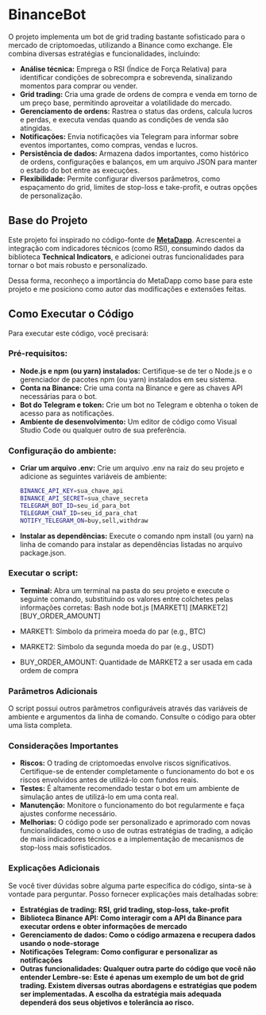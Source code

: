 # BinanceBot

O projeto implementa um bot de grid trading bastante sofisticado para o mercado de criptomoedas, utilizando a Binance como exchange. Ele combina diversas estratégias e funcionalidades, incluindo:

- <strong>Análise técnica:</strong> Emprega o RSI (Índice de Força Relativa) para identificar condições de sobrecompra e sobrevenda, sinalizando momentos para comprar ou vender.
- <strong>Grid trading:</strong> Cria uma grade de ordens de compra e venda em torno de um preço base, permitindo aproveitar a volatilidade do mercado.
- <strong>Gerenciamento de ordens:</strong> Rastrea o status das ordens, calcula lucros e perdas, e executa vendas quando as condições de venda são atingidas.
- <strong>Notificações:</strong> Envia notificações via Telegram para informar sobre eventos importantes, como compras, vendas e lucros.
- <strong>Persistência de dados:</strong> Armazena dados importantes, como histórico de ordens, configurações e balanços, em um arquivo JSON para manter o estado do bot entre as execuções.
- <strong>Flexibilidade:</strong> Permite configurar diversos parâmetros, como espaçamento do grid, limites de stop-loss e take-profit, e outras opções de personalização.

## Base do Projeto

Este projeto foi inspirado no código-fonte de **[MetaDapp](https://github.com/meta-dapp)**. Acrescentei a integração com indicadores técnicos (como RSI), consumindo dados da biblioteca <strong>Technical Indicators</strong>, e adicionei outras funcionalidades para tornar o bot mais robusto e personalizado.

Dessa forma, reconheço a importância do MetaDapp como base para este projeto e me posiciono como autor das modificações e extensões feitas.

## Como Executar o Código

Para executar este código, você precisará:

### Pré-requisitos:

- <strong>Node.js e npm (ou yarn) instalados:</strong> Certifique-se de ter o Node.js e o gerenciador de pacotes npm (ou yarn) instalados em seu sistema.
- <strong>Conta na Binance:</strong> Crie uma conta na Binance e gere as chaves API necessárias para o bot.
- <strong>Bot do Telegram e token:</strong> Crie um bot no Telegram e obtenha o token de acesso para as notificações.
- <strong>Ambiente de desenvolvimento:</strong> Um editor de código como Visual Studio Code ou qualquer outro de sua preferência.

### Configuração do ambiente:

- <strong>Criar um arquivo .env:</strong> Crie um arquivo .env na raiz do seu projeto e adicione as seguintes variáveis de ambiente:

  ```bash
  BINANCE_API_KEY=sua_chave_api
  BINANCE_API_SECRET=sua_chave_secreta
  TELEGRAM_BOT_ID=seu_id_para_bot
  TELEGRAM_CHAT_ID=seu_id_para_chat
  NOTIFY_TELEGRAM_ON=buy,sell,withdraw
  ```

- <strong>Instalar as dependências:</strong> Execute o comando npm install (ou yarn) na linha de comando para instalar as dependências listadas no arquivo package.json.

### Executar o script:

- <strong>Terminal:</strong> Abra um terminal na pasta do seu projeto e execute o seguinte comando, substituindo os valores entre colchetes pelas informações corretas:
  Bash
  node bot.js [MARKET1] [MARKET2] [BUY_ORDER_AMOUNT]

- MARKET1: Símbolo da primeira moeda do par (e.g., BTC)
- MARKET2: Símbolo da segunda moeda do par (e.g., USDT)
- BUY_ORDER_AMOUNT: Quantidade de MARKET2 a ser usada em cada ordem de compra

### Parâmetros Adicionais

O script possui outros parâmetros configuráveis através das variáveis de ambiente e argumentos da linha de comando. Consulte o código para obter uma lista completa.

### Considerações Importantes

- <strong>Riscos:</strong> O trading de criptomoedas envolve riscos significativos. Certifique-se de entender completamente o funcionamento do bot e os riscos envolvidos antes de utilizá-lo com fundos reais.
- <strong>Testes:</strong> É altamente recomendado testar o bot em um ambiente de simulação antes de utilizá-lo em uma conta real.
- <strong>Manutenção:</strong> Monitore o funcionamento do bot regularmente e faça ajustes conforme necessário.
- <strong>Melhorias:</strong> O código pode ser personalizado e aprimorado com novas funcionalidades, como o uso de outras estratégias de trading, a adição de mais indicadores técnicos e a implementação de mecanismos de stop-loss mais sofisticados.

### Explicações Adicionais

Se você tiver dúvidas sobre alguma parte específica do código, sinta-se à vontade para perguntar. Posso fornecer explicações mais detalhadas sobre:

- <strong>Estratégias de trading: RSI, grid trading, stop-loss, take-profit
- <strong>Biblioteca Binance API: Como interagir com a API da Binance para executar ordens e obter informações de mercado
- <strong>Gerenciamento de dados:</strong> Como o código armazena e recupera dados usando o node-storage
- <strong>Notificações Telegram:</strong> Como configurar e personalizar as notificações
- <strong>Outras funcionalidades:</strong> Qualquer outra parte do código que você não entender
  <strong>Lembre-se:</strong> Este é apenas um exemplo de um bot de grid trading. Existem diversas outras abordagens e estratégias que podem ser implementadas. A escolha da estratégia mais adequada dependerá dos seus objetivos e tolerância ao risco.
